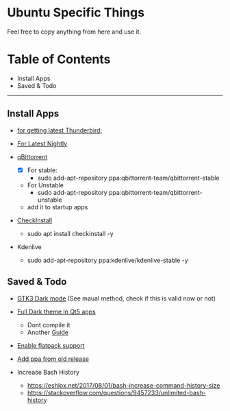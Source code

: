 # Ubuntu Specific Things

Feel free to copy anything from here and use it.


# **Table of Contents**
- Install Apps
- Saved & Todo


--- 


## Install Apps

- [for getting latest Thunderbird](https://launchpad.net/~ubuntu-mozilla-security/+archive/ubuntu/ppa/);
- [For Latest Nightly](https://launchpad.net/~ubuntu-mozilla-daily/+archive/ubuntu/ppa)

- [qBittorrent](https://www.linuxbabe.com/ubuntu/install-qbittorrent-ubuntu-18-04-desktop-server)
    - [x] For stable:
        - sudo add-apt-repository ppa:qbittorrent-team/qbittorrent-stable
    - For Unstable
        - sudo add-apt-repository ppa:qbittorrent-team/qbittorrent-unstable
    - add it to startup apps


- [CheckInstall](https://askubuntu.com/questions/87111/if-i-build-a-package-from-source-how-can-i-uninstall-or-remove-completely)
    - sudo apt install checkinstall -y

- Kdenlive
    - sudo add-apt-repository ppa:kdenlive/kdenlive-stable -y



## Saved & Todo

- [GTK3 Dark mode](https://askubuntu.com/questions/806200/how-can-you-enable-gtk3-themes-dark-theme-mode-when-using-unity-7) (See maual method, check if this is valid now or not)

- [Full Dark theme in Qt5 apps](https://github.com/tsujan/Kvantum/blob/master/Kvantum/INSTALL.md#debian-based-distributions)
    - Dont compile it
    - Another [Guide](https://www.linuxuprising.com/2018/05/use-custom-themes-for-qt-applications.html)

- [Enable flatpack support](https://flatpak.org/setup/Ubuntu/)

- [Add ppa from old release](https://askubuntu.com/questions/293203/how-can-i-add-a-ppa-from-a-previous-release)

- Increase Bash History
    - https://eshlox.net/2017/08/01/bash-increase-command-history-size
    - https://stackoverflow.com/questions/9457233/unlimited-bash-history
